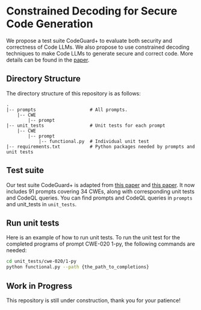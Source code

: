 # Constrained Decoding for Secure Code Generation
We propose a test suite CodeGuard+ to evaluate both security and correctness of Code LLMs. We also propose to use constrained decoding techniques to make Code LLMs to generate secure and correct code. More details can be found in the [paper](https://arxiv.org/abs/2405.00218).

## Directory Structure
The directory structure of this repository is as follows:
```
.
|-- prompts                    # All prompts.
    |-- CWE
        |-- prompt
|-- unit_tests                 # Unit tests for each prompt
    |-- CWE
        |-- prompt
            |-- functional.py  # Individual unit test
|-- requirements.txt           # Python packages needed by prompts and unit tests
```

## Test suite
Our test suite CodeGuard+ is adapted from [this paper](https://arxiv.org/abs/2108.09293) and [this paper](https://dl.acm.org/doi/abs/10.1145/3549035.3561184). It now includes 91 prompts covering 34 CWEs, along with corresponding unit tests and CodeQL queries. You can find prompts and CodeQL queries in `prompts` and unit_tests in `unit_tests`.

## Run unit tests
Here is an example of how to run unit tests. To run the unit test for the completed programs of prompt CWE-020 1-py, the following commands are needed:
```sh
cd unit_tests/cwe-020/1-py
python functional.py --path {the_path_to_completions}
```

## Work in Progress
This repository is still under construction, thank you for your patience! 